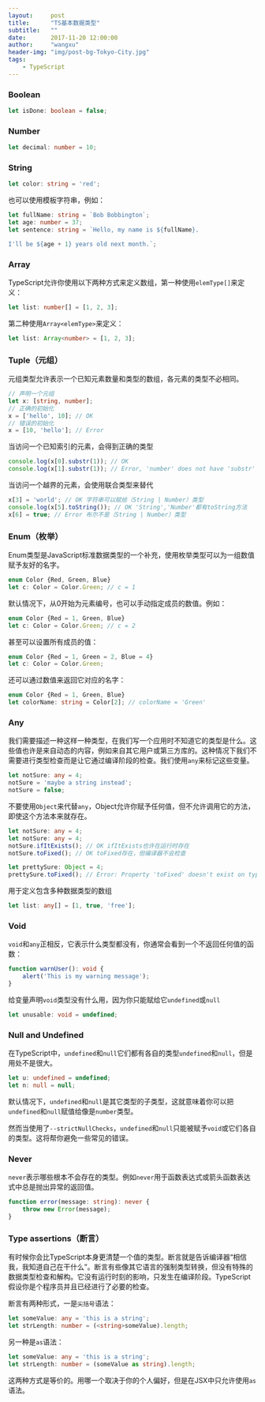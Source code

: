 ```yaml
---
layout:     post
title:      "TS基本数据类型"
subtitle:   ""
date:       2017-11-20 12:00:00
author:     "wangxu"
header-img: "img/post-bg-Tokyo-City.jpg"
tags:
    - TypeScript
---
```


### Boolean

```typescript
let isDone: boolean = false;
```

### Number

```typescript
let decimal: number = 10;
```

### String

```typescript
let color: string = 'red';
```

也可以使用模板字符串，例如：

```typescript
let fullName: string = `Bob Bobbington`;
let age: number = 37;
let sentence: string = `Hello, my name is ${fullName}.

I'll be ${age + 1} years old next month.`;
```

### Array

TypeScript允许你使用以下两种方式来定义数组，第一种使用`elemType[]`来定义：

```typescript
let list: number[] = [1, 2, 3];
```

第二种使用`Array<elemType>`来定义：

```typescript
let list: Array<number> = [1, 2, 3];
```

### Tuple（元组）

元组类型允许表示一个已知元素数量和类型的数组，各元素的类型不必相同。

```typescript
// 声明一个元组
let x: [string, number];
// 正确的初始化
x = ['hello', 10]; // OK
// 错误的初始化
x = [10, 'hello']; // Error
```

当访问一个已知索引的元素，会得到正确的类型

```typescript
console.log(x[0].substr(1)); // OK
console.log(x[1].substr(1)); // Error, 'number' does not have 'substr'
```

当访问一个越界的元素，会使用联合类型来替代

```typescript
x[3] = 'world'; // OK 字符串可以赋给（String | Number）类型
console.log(x[5].toString()); // OK 'String','Number'都有toString方法
x[6] = true; // Error 布尔不是（String | Number）类型
```

### Enum（枚举）

Enum类型是JavaScript标准数据类型的一个补充，使用枚举类型可以为一组数值赋予友好的名字。

```typescript
enum Color {Red, Green, Blue}
let c: Color = Color.Green; // c = 1
```

默认情况下，从0开始为元素编号，也可以手动指定成员的数值。例如：

```typescript
enum Color {Red = 1, Green, Blue}
let c: Color = Color.Green; // c = 2
```

甚至可以设置所有成员的值：

```typescript
enum Color {Red = 1, Green = 2, Blue = 4}
let c: Color = Color.Green;
```

还可以通过数值来返回它对应的名字：

```typescript
enum Color {Red = 1, Green, Blue}
let colorName: string = Color[2]; // colorName = 'Green'
```

### Any

我们需要描述一种这样一种类型，在我们写一个应用时不知道它的类型是什么。这些值也许是来自动态的内容，例如来自其它用户或第三方库的。这种情况下我们不需要进行类型检查而是让它通过编译阶段的检查。我们使用`any`来标记这些变量。

```typescript
let notSure: any = 4;
notSure = 'maybe a string instead';
notSure = false;
```

不要使用`Object`来代替`any`，Object允许你赋予任何值，但不允许调用它的方法，即使这个方法本来就存在。

```typescript
let notSure: any = 4;
let notSure: any = 4;
notSure.ifItExists(); // OK ifItExists也许在运行时存在
notSure.toFixed(); // OK toFixed存在，但编译器不会检查

let prettySure: Object = 4;
prettySure.toFixed(); // Error: Property 'toFixed' doesn't exist on type 'Object'.
```

用于定义包含多种数据类型的数组

```typescript
let list: any[] = [1, true, 'free'];
```

### Void

`void`和`any`正相反，它表示什么类型都没有，你通常会看到一个不返回任何值的函数：

```typescript
function warnUser(): void {
    alert('This is my warning message');
}
```

给变量声明`void`类型没有什么用，因为你只能赋给它`undefined`或`null`

```typescript
let unusable: void = undefined;
```

### Null and Undefined

在TypeScript中，`undefined`和`null`它们都有各自的类型`undefined`和`null`，但是用处不是很大。

```typescript
let u: undefined = undefined;
let n: null = null;
```

默认情况下，`undefined`和`null`是其它类型的子类型，这就意味着你可以把`undefined`和`null`赋值给像是`number`类型。

然而当使用了`--strictNullChecks`，`undefined`和`null`只能被赋予`void`或它们各自的类型。这将帮你避免一些常见的错误。

### Never

`never`表示哪些根本不会存在的类型。例如`never`用于函数表达式或箭头函数表达式中总是抛出异常的返回值。

```typescript
function error(message: string): never {
    throw new Error(message);
}
```

### Type assertions（断言）

有时候你会比TypeScript本身更清楚一个值的类型。断言就是告诉编译器“相信我，我知道自己在干什么”。断言有些像其它语言的强制类型转换，但没有特殊的数据类型检查和解构。它没有运行时刻的影响，只发生在编译阶段。TypeScript假设你是个程序员并且已经进行了必要的检查。

断言有两种形式，一是`尖括号`语法：

```typescript
let someValue: any = 'this is a string';
let strLength: number = (<string>someValue).length;
```

另一种是`as`语法：

```typescript
let someValue: any = 'this is a string';
let strLength: number = (someValue as string).length;
```

这两种方式是等价的。用哪一个取决于你的个人偏好，但是在JSX中只允许使用`as`语法。